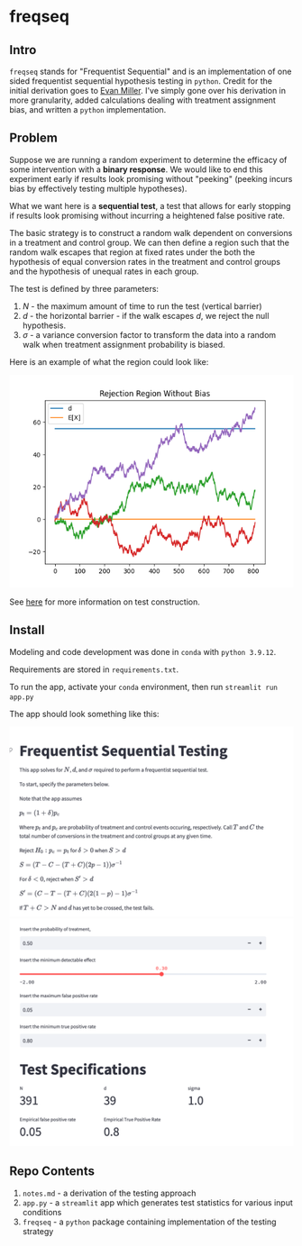 # freqseq

## Intro

`freqseq` stands for "Frequentist Sequential" and is an implementation of one sided frequentist sequential hypothesis testing in  `python`. Credit for the initial derivation goes to [Evan Miller](https://www.evanmiller.org/sequential-ab-testing.html). I've simply gone over his derivation in more granularity, added calculations dealing with treatment assignment bias, and written a `python` implementation. 


## Problem

Suppose we are running a random experiment to determine the efficacy of some intervention with a **binary response**. We would like to end this experiment early if results look promising without "peeking" (peeking incurs bias by effectively testing multiple hypotheses). 

What we want here is a **sequential test**, a test that allows for early stopping if results look promising without incurring a heightened false positive rate. 

The basic strategy is to construct a random walk dependent on conversions in a treatment and control group. We can then define a region such that the random walk escapes that region at fixed rates under the both the hypothesis of equal conversion rates in the treatment and control groups and the hypothesis of unequal rates in each group. 

The test is defined by three parameters:
1. $N$ - the maximum amount of time to run the test (vertical barrier)
2. $d$ - the horizontal barrier - if the walk escapes $d$, we reject the null hypothesis. 
3. $\sigma$ - a variance conversion factor to transform the data into a random walk when treatment assignment probability is biased. 

Here is an example of what the region could look like:

![alt text](images/walk_without_bias.png)

See [here](notes.md) for more information on test construction. 


## Install

Modeling and code development was done in `conda` with `python 3.9.12`. 

Requirements are stored in `requirements.txt`.

To run the app, activate your `conda` environment, then run `streamlit run app.py`

The app should look something like this:

![alt text](images/top_app.png)
![alt text](images/bottom_app.png)

## Repo Contents

1. `notes.md` - a derivation of the testing approach
2. `app.py` - a `streamlit` app which generates test statistics for various input conditions
3. `freqseq` - a `python` package containing implementation of the testing strategy



